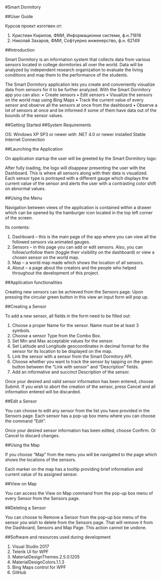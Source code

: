 #Smart Dormitory

##User Guide

Курсов проект изготвен от:
1. Кристиан Кирилов, ФМИ, Информационни системи, ф.н.71818
2. Николай Захаров, ФМИ, Софтуерно инженерство, ф.н. 62149                                                 
 
 
 
##Introduction

Smart Dormitory is an information system that collects data from various sensors located in 
college dormitories all over the world. Data will be analyzed by independent research organization 
to evaluate the living conditions and map them to the performance of the students.

The Smart Dormitory application lets you create and conveniently visualize data from sensors for it to be further analyzed.
With the Smart Dormitory app you can also:
•	Create sensors
•	Edit sensors
•	Visualize the sensors on the world map using Bing Maps
•	Track the current value of every sensor and observe all the sensors at once from the dashboard
•	Observe a lot of sensors at once and be informed if some of them have data out of the bounds of the sensor values. 

 
##Getting Started
##System Requirements

OS: Windows XP SP3 or newer with
.NET 4.0 or newer installed
Stable Internet Connection

 
##Launching the Application

On application startup the user will be greeted by the Smart Dormitory logo:

After fully loading, the logo will disappear presenting the user with the Dashboard. 
This is where all sensors along with their data is visualized. Each sensor type is 
portrayed with a different gauge which displays the current value of the sensor and 
alerts the user with a contrasting color shift on abnormal values.


 
##Using the Menu

Navigation between views of the application is contained within a 
drawer which can be opened by the hamburger icon located in the top left corner of the screen.

Its contents:
1.	Dashboard – this is the main page of the app where you can view all the followed sensors via animated gauges.
2.	Sensors – in this page you can add or edit sensors. Also, you can follow/unfollow them (toggle their visibility on the dashboard) or view a chosen sensor on the world map.
3.	Map – a world map made which shows the location of all sensors.
4.	About – a page about the creators and the people who helped throughout the development of this project.


##Application functionalities

Creating new sensors can be achieved from the Sensors page.
Upon pressing the circular green button in this view an input form will pop up.


##Creating a Sensor

To add a new sensor, all fields in the form need to be filled out:

1.	Choose a proper Name for the sensor. Name must be at least 3 symbols.
2.	Choose a sensor Type from the Combo Box.
3.	Set Min and Max acceptable values for the sensor.
4.	Set Latitude and Longitude geocoordinates in decimal format for the sensor for its 
	location to be displayed on the map.
5.	Link the sensor with a sensor from the Smart Dormitory API.
6.	Choose whether you want to track the sensor by tapping on the green button between the 
	“Link with sensor” and “Description” fields.
7.	Add an informative and succinct Description of the sensor.


Once your desired and valid sensor information has been entered, choose Submit. 
If you wish to abort the creation of the sensor, press Cancel and all information entered will be discarded.
 
##Edit a Sensor

You can choose to edit any sensor from the list you have provided in the Sensors page. 
Each sensor has a pop-up box menu where you can choose the command “Edit”.

Once your desired sensor information has been edited, 
choose Confirm. Or Cancel to discard changes.


##Using the Map

If you choose “Map” from the menu you will be navigated to the page which shows the locations of the sensors.

Each marker on the map has a tooltip providing brief information and current value of its assigned sensor.  




##View on Map

You can access the View on Map command from the pop-up box menu of every Sensor from the Sensors page.


##Deleting a Sensor


You can choose to Remove a Sensor from the pop-up box menu of the sensor you wish to delete from the Sensors page. That will remove it from the Dashboard, Sensors and Map Page.
This action cannot be undone.


 
##Software and resources used during development

1.	Visual Studio 2017
2.	Telerik UI for WPF 
3.	MaterialDesignThemes.2.5.0.1205
4.	MaterialDesignColors.1.1.3
5.	Bing Maps control for WPF
6.	GitHub


